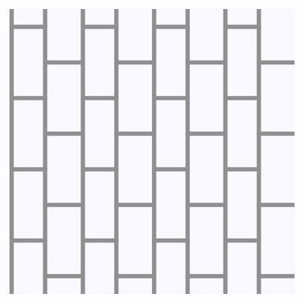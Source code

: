 <svg class="w-full h-full" viewBox="0 0 400 400"><defs><pattern id="bg_pattern" width="100" height="100" patternUnits="userSpaceOnUse"><line x1="0" y1="25" x2="50" y2="25" stroke="#909092" stroke-width="6" stroke-linecap="round"></line><line x1="50" y1="75" x2="100" y2="75" stroke="#909092" stroke-width="6" stroke-linecap="round"></line><line x1="3" y1="0" x2="3" y2="100" stroke="#909092" stroke-width="6" stroke-linecap="round"></line><line x1="50" y1="0" x2="50" y2="100" stroke="#909092" stroke-width="6" stroke-linecap="round"></line></pattern></defs><rect x="0" y="0" width="100%" height="100%" fill="#f9f9ff"></rect><rect x="0" y="0" width="100%" height="100%" fill="url(#bg_pattern)"></rect></svg>

